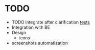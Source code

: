 # TODO

-   TODO integrate after clarification [tests](#tests-and-mocking-the-api)
-   Integration with BE
-   Design
    -   icons
-   screenshots automatization
